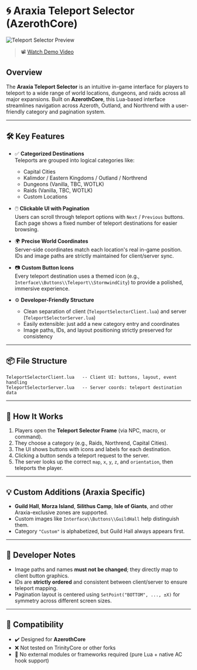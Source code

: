 # 🌀 Araxia Teleport Selector (AzerothCore)

![Teleport Selector Preview](./Teleporter.gif)

> 📽️ [Watch Demo Video]([./Teleporter.mp4](https://youtu.be/OORbuCK2LDU))
## Overview

The **Araxia Teleport Selector** is an intuitive in-game interface for players to teleport to a wide range of world locations, dungeons, and raids across all major expansions. Built on **AzerothCore**, this Lua-based interface streamlines navigation across Azeroth, Outland, and Northrend with a user-friendly category and pagination system.

---

## 🛠️ Key Features

- ✅ **Categorized Destinations**  
  Teleports are grouped into logical categories like:
  - Capital Cities
  - Kalimdor / Eastern Kingdoms / Outland / Northrend
  - Dungeons (Vanilla, TBC, WOTLK)
  - Raids (Vanilla, TBC, WOTLK)
  - Custom Locations

- 🖱️ **Clickable UI with Pagination**  
  Users can scroll through teleport options with `Next` / `Previous` buttons. Each page shows a fixed number of teleport destinations for easier browsing.

- 🌍 **Precise World Coordinates**  
  Server-side coordinates match each location's real in-game position. IDs and image paths are strictly maintained for client/server sync.

- 📷 **Custom Button Icons**  
  Every teleport destination uses a themed icon (e.g., `Interface\\Buttons\\Teleport\\StormwindCity`) to provide a polished, immersive experience.

- ⚙️ **Developer-Friendly Structure**  
  - Clean separation of client (`TeleportSelectorClient.lua`) and server (`TeleportSelectorServer.lua`)
  - Easily extensible: just add a new category entry and coordinates
  - Image paths, IDs, and layout positioning strictly preserved for consistency

---

## 📦 File Structure

```
TeleportSelectorClient.lua   -- Client UI: buttons, layout, event handling
TeleportSelectorServer.lua   -- Server coords: teleport destination data
```

---

## 📌 How It Works

1. Players open the **Teleport Selector Frame** (via NPC, macro, or command).
2. They choose a category (e.g., Raids, Northrend, Capital Cities).
3. The UI shows buttons with icons and labels for each destination.
4. Clicking a button sends a teleport request to the server.
5. The server looks up the correct `map`, `x`, `y`, `z`, and `orientation`, then teleports the player.

---

## 💡 Custom Additions (Araxia Specific)

- **Guild Hall**, **Morza Island**, **Silithus Camp**, **Isle of Giants**, and other Araxia-exclusive zones are supported.
- Custom images like `Interface\\Buttons\\GuildHall` help distinguish them.
- Category `"Custom"` is alphabetized, but Guild Hall always appears first.

---

## 🔧 Developer Notes

- Image paths and names **must not be changed**; they directly map to client button graphics.
- IDs are **strictly ordered** and consistent between client/server to ensure teleport mapping.
- Pagination layout is centered using `SetPoint("BOTTOM", ..., ±X)` for symmetry across different screen sizes.

---

## 🧪 Compatibility

- ✔️ Designed for **AzerothCore**
- ❌ Not tested on TrinityCore or other forks
- 🧩 No external modules or frameworks required (pure Lua + native AC hook support)
